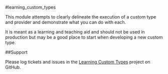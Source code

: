 #learning_custom_types

This module attempts to clearly delineate the execution of a custom type and
provider and demonstrate what you can do with each.

It is meant as a learning and teaching aid and should not be used in production
but may be a good place to start when developing a new custom type.

##Support

Please log tickets and issues in the [Learning Custom Types](https://github.com/onyxpoint/puppet_modules/learning_custom_types) project on GitHub.

